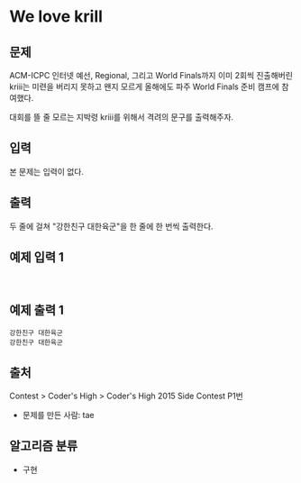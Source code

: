 # We love krill

## 문제
ACM-ICPC 인터넷 예선, Regional, 그리고 World Finals까지 이미 2회씩 진출해버린 kriii는 미련을 버리지 못하고 왠지 모르게 올해에도 파주 World Finals 준비 캠프에 참여했다.

대회를 뜰 줄 모르는 지박령 kriii를 위해서 격려의 문구를 출력해주자.

## 입력
본 문제는 입력이 없다.

## 출력
두 줄에 걸쳐 "강한친구 대한육군"을 한 줄에 한 번씩 출력한다.

## 예제 입력 1
<br>

## 예제 출력 1
```
강한친구 대한육군
강한친구 대한육군
```
## 출처
Contest > Coder's High > Coder's High 2015 Side Contest P1번
* 문제를 만든 사람: tae

## 알고리즘 분류
* 구현